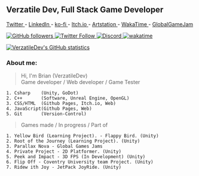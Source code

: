 ## Verzatile Dev, Full Stack Game Developer

<a href="https://twitter.com/VerzatileDev"> Twitter </a>  - <a href="https://www.linkedin.com/in/brian-l%C3%A4tt-53b592194/"> LinkedIn </a> - <a href="https://ko-fi.com/verzatiledev"> ko-fi </a>- <a href="https://verzatiledev.itch.io/"> Itch.io </a>- <a href="https://www.artstation.com/verzatiledev"> Artstation </a>- <a href="https://wakatime.com/@VerzatileDev"> WakaTime </a>- <a href="https://globalgamejam.org/users/verzatilius"> GlobalGameJam </a> 


<!--    PLATFORMS AVAILABLE    -->
<a href="https://github.com/login?return_to=https%3A%2F%2Fgithub.com%2FVerzatileDev">![GitHub followers](https://img.shields.io/github/followers/VerzatileDev?style=social) 
<a href="https://twitter.com/VerzatileDev">![Twitter Follow](https://img.shields.io/twitter/follow/VerzatileDev?style=social) 
<a href="https://discord.gg/rtTXyTCREf"> ![Discord](https://img.shields.io/discord/907655951719493723?label=verzatilium%20%20Discord&logo=Discord&style=social)
[![wakatime](https://wakatime.com/badge/user/c750bcfe-b7cb-4d8e-9808-1c02b3316496.svg)](https://wakatime.com/@c750bcfe-b7cb-4d8e-9808-1c02b3316496)
<br/>

[![VerzatileDev's GitHub statistics](https://github-readme-stats.vercel.app/api?username=VerzatileDev&theme=radical)](https://wakatime.com/@VerzatileDev) 

### **About me:**

> Hi, I'm Brian (VerzatileDev) </br>
> Game developer / Web developer / Game Tester
 
    1. Csharp    (Unity, GoDot)
    2. C++       (Software, Unreal Engine, OpenGL)
    3. CSS/HTML  (Github Pages, Itch.io, Web)
    4. JavaScript(Github Pages, Web)
    5. Git       (Version-Control)


> Games made / In progress / Part of

    1. Yellow Bird (Learning Project). - Flappy Bird. (Unity)
    2. Root of the Journey (Learning Project). (Unity)
    3. Parallax Nova - Global Games Jams
    4. Private Project - 2D Platformer. (Unity)
    5. Peek and Impact - 3D FPS (In Development) (Unity)
    6. Flip Off - Coventry University team Project. (Unity)
    7. Ridew ith Joy - JetPack JoyRide. (Unity)
